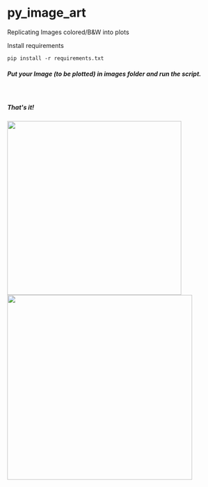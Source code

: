 # py_image_art
Replicating Images colored/B&amp;W into plots

<p>Install requirements</ps>

```
pip install -r requirements.txt
```

<h5>
Put your Image (to be plotted) in images folder and run the script.
</h5>
<br>
<h5>That's it!</h5>

<img src="https://raw.githubusercontent.com/sarsiz/py_image_art/master/images/keanu.jpg" width="400"/> <img src="https://raw.githubusercontent.com/sarsiz/py_image_art/master/output/keanu_plotted_symb.png" width="425"/> 
